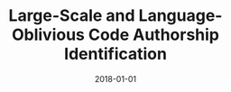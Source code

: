 ---
title: "Large-Scale and Language-Oblivious Code Authorship Identification"
collection: publications
permalink: /publication/2018-01-01-Large-Scale-and-Language-Oblivious-Code-Authorship-Identification
date: 2018-01-01
venue: 'In the proceedings of Proceedings of the 2018 ACM SIGSAC Conference on Computer and Communications Security, CCS 2018, Toronto, ON, Canada, October 15-19, 2018'
paperurl: 'https://doi.org/10.1145/3243734.3243738'
citation: ' Mohammed Abuhamad,  Tamer AbuHmed,  David Mohaisen,  DaeHun Nyang, &quot;Large-Scale and Language-Oblivious Code Authorship Identification.&quot; In the proceedings of Proceedings of the 2018 ACM SIGSAC Conference on Computer and Communications Security, CCS 2018, Toronto, ON, Canada, 2018.'
---